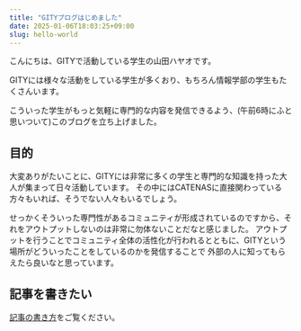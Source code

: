 ```yaml
---
title: "GITYブログはじめました"
date: 2025-01-06T18:03:25+09:00
slug: hello-world
---
```


こんにちは、GITYで活動している学生の山田ハヤオです。

GITYには様々な活動をしている学生が多くおり、もちろん情報学部の学生もたくさんいます。

こういった学生がもっと気軽に専門的な内容を発信できるよう、(午前6時にふと思いついて)このブログを立ち上げました。

## 目的

大変ありがたいことに、GITYには非常に多くの学生と専門的な知識を持った大人が集まって日々活動しています。
その中にはCATENASに直接関わっている方々もいれば、そうでない人々もいるでしょう。

せっかくそういった専門性があるコミュニティが形成されているのですから、それをアウトプットしないのは非常に勿体ないことだなと感じました。
アウトプットを行うことでコミュニティ全体の活性化が行われるとともに、GITYという場所がどういったことをしているのかを発信することで
外部の人に知ってもらえたら良いなと思っています。

## 記事を書きたい

[記事の書き方](/how-to-write)をご覧ください。
